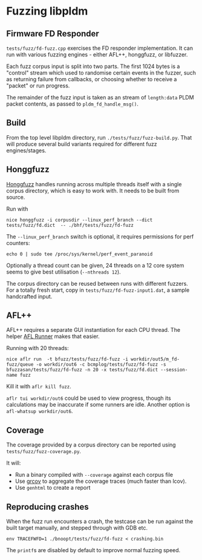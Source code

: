 # Fuzzing libpldm

## Firmware FD Responder

`tests/fuzz/fd-fuzz.cpp` exercises the FD responder implementation. It can run with
various fuzzing engines - either AFL++, honggfuzz, or libfuzzer.

Each fuzz corpus input is split into two parts. The first 1024 bytes is a "control" stream which
used to randomise certain events in the fuzzer, such as returning failure from callbacks,
or choosing whether to receive a "packet" or run progress.

The remainder of the fuzz input is taken as an stream of `length:data` PLDM packet contents,
as passed to `pldm_fd_handle_msg()`.

## Build

From the top level libpldm directory, run `./tests/fuzz/fuzz-build.py`. That will
produce several build variants required for different fuzz engines/stages.

## Honggfuzz

[Honggfuzz](https://github.com/google/honggfuzz) handles running across 
multiple threads itself with a single corpus directory, 
which is easy to work with. It needs to be built from source.

Run with

```
nice honggfuzz -i corpusdir --linux_perf_branch --dict tests/fuzz/fd.dict  -- ./bhf/tests/fuzz/fd-fuzz
```

The `--linux_perf_branch` switch is optional, it requires permissions for perf counters:

```
echo 0 | sudo tee /proc/sys/kernel/perf_event_paranoid
```

Optionally a thread count can be given, 24 threads on a 12 core system seems to give best utilisation
(`--nthreads 12`).

The corpus directory can be reused between runs with different fuzzers. For a totally fresh start, copy in 
`tests/fuzz/fd-fuzz-input1.dat`, a sample handcrafted input.

## AFL++

AFL++ requires a separate GUI instantiation for each CPU thread. The helper 
[AFL Runner](https://github.com/0xricksanchez/afl_runner) makes that easier.

Running with 20 threads:

```
nice aflr run  -t bfuzz/tests/fuzz/fd-fuzz -i workdir/out5/m_fd-fuzz/queue -o workdir/out6 -c bcmplog/tests/fuzz/fd-fuzz -s bfuzzasan/tests/fuzz/fd-fuzz -n 20 -x tests/fuzz/fd.dict --session-name fuzz
```

Kill it with `aflr kill fuzz`.

`aflr tui workdir/out6` could be used to view progress, though its calculations may be inaccurate
if some runners are idle. Another option is `afl-whatsup workdir/out6`.

## Coverage

The coverage provided by a corpus directory can be reported using `tests/fuzz/fuzz-coverage.py`.

It will:
- Run a binary compiled with `--coverage` against each corpus file
- Use [grcov](https://github.com/mozilla/grcov) to aggregate the coverage traces (much faster than lcov).
- Use `genhtml` to create a report

## Reproducing crashes

When the fuzz run encounters a crash, the testcase can be run against the built target manually,
and stepped through with GDB etc.

```
env TRACEFWFD=1 ./bnoopt/tests/fuzz/fd-fuzz < crashing.bin
```

The `printf`s are disabled by default to improve normal fuzzing speed.
